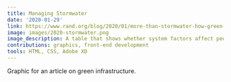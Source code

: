 ```yaml
---
title: Managing Stormwater
date: '2020-01-29'
link: https://www.rand.org/blog/2020/01/more-than-stormwater-how-green-infrastructure-offers.html#a-systems-framework-for-managi-
image: images/2020-stormwater.png
image_description: A table that shows whether system factors affect people at the individual, community, or regional level.
contributions: graphics, front-end development
tools: HTML, CSS, Adobe XD
---
```


Graphic for an article on green infrastructure.